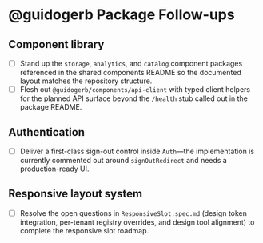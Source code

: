# @guidogerb Package Follow-ups

## Component library
- [ ] Stand up the `storage`, `analytics`, and `catalog` component packages referenced in the shared components README so the documented layout matches the repository structure.
- [ ] Flesh out `@guidogerb/components/api-client` with typed client helpers for the planned API surface beyond the `/health` stub called out in the package README.

## Authentication
- [ ] Deliver a first-class sign-out control inside `Auth`—the implementation is currently commented out around `signOutRedirect` and needs a production-ready UI.

## Responsive layout system
- [ ] Resolve the open questions in `ResponsiveSlot.spec.md` (design token integration, per-tenant registry overrides, and design tool alignment) to complete the responsive slot roadmap.
